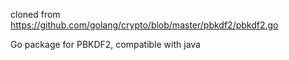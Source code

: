 cloned from https://github.com/golang/crypto/blob/master/pbkdf2/pbkdf2.go

Go package for PBKDF2, compatible with java
